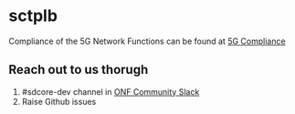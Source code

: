 <!--
SPDX-License-Identifier: Apache-2.0
Copyright 2022-present Open Networking Foundation
-->

# sctplb

Compliance of the 5G Network Functions can be found at [5G Compliance ](https://docs.sd-core.opennetworking.org/master/overview/3gpp-compliance-5g.html)

## Reach out to us thorugh 

1. #sdcore-dev channel in [ONF Community Slack](https://onf-community.slack.com/)
2. Raise Github issues
